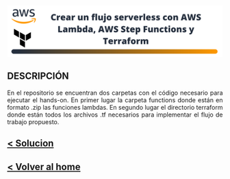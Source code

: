 ![head-image](../images/banner-serverless-basic.png)
## DESCRIPCIÓN
<p style="text-align:justify">
En el repositorio se encuentran dos carpetas con el código necesario para ejecutar el hands-on. En primer lugar la carpeta functions donde están en formato .zip las funciones lambdas. En segundo lugar el directorio terraform donde están todos los archivos .tf necesarios para implementar el flujo de trabajo propuesto.
</p>

## <b>[< Solucion](https://www.linkedin.com/pulse/solutions-arch-associate-hands-on-john-ramirez/?trackingId=7SXuWoa0LokVUWC2Rv2yKQ%3D%3D)</b>
## <b>[< Volver al home](https://github.com/DatamadnessDevOps/aws-solutions-architect-associate-labs-)</b>
